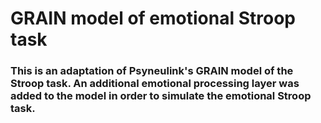 # GRAIN model of emotional Stroop task

### This is an adaptation of Psyneulink's GRAIN model of the Stroop task. An additional emotional processing layer was added to the model in order to simulate the emotional Stroop task. 